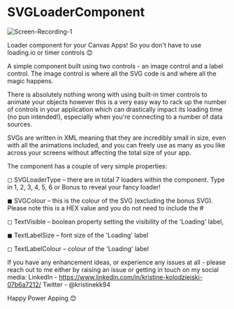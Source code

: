 # SVGLoaderComponent


![Screen-Recording-_1_](https://user-images.githubusercontent.com/86930618/165001503-99db949a-1741-4126-83bf-2128a0b5fc7d.gif)


Loader component for your Canvas Apps! So you don't have to use loading.io or timer controls 😊

A simple component built using two controls - an image control and a label control. The image control is where all the SVG code is and where all the magic happens.

There is absolutely nothing wrong with using built-in timer controls to animate your objects however this is a very easy way to rack up the number of controls in your application which can drastically impact its loading time (no pun intended!), especially when you're connecting to a number of data sources.

SVGs are written in XML meaning that they are incredibly small in size, even with all the animations included, and you can freely use as many as you like across your screens without affecting the total size of your app.

The component has a couple of very simple properties:

◻ SVGLoaderType – there are in total 7 loaders within the component. Type in 1, 2, 3, 4, 5, 6 or Bonus to reveal your fancy loader!

◼ SVGColour – this is the colour of the SVG (excluding the bonus SVG). Please note this is a HEX value and you do not need to include the #

◻ TextVisible – boolean property setting the visibility of the 'Loading' label,

◼ TextLabelSize – font size of the 'Loading' label

◻ TextLabelColour – colour of the 'Loading' label

If you have any enhancement ideas, or experience any issues at all - please reach out to me either by raising an issue or getting in touch on my social media: LinkedIn - https://www.linkedin.com/in/kristine-kolodziejski-07b6a7212/ Twitter - @kristinekk94

Happy Power Apping 😊
